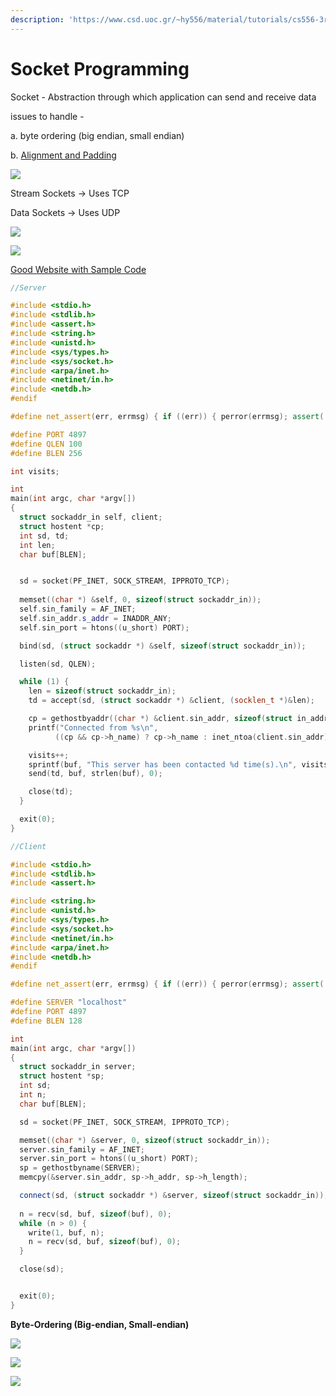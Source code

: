```yaml
---
description: 'https://www.csd.uoc.gr/~hy556/material/tutorials/cs556-3rd-tutorial.pdf'
---
```


# Socket Programming

Socket - Abstraction through which application can send and receive data

issues to handle - 

a. byte ordering \(big endian, small endian\)

b. [Alignment and Padding](https://www.geeksforgeeks.org/data-structure-alignment/)





![](../.gitbook/assets/image%20%28186%29.png)



Stream Sockets -&gt; Uses TCP 

Data Sockets -&gt; Uses UDP

![](../.gitbook/assets/image%20%28184%29.png)



![](../.gitbook/assets/image%20%28183%29.png)



[Good Website with Sample Code ](https://web.eecs.umich.edu/~sugih/courses/eecs489/syllabus.html)

```cpp
//Server 

#include <stdio.h>
#include <stdlib.h>
#include <assert.h>
#include <string.h>
#include <unistd.h>
#include <sys/types.h>
#include <sys/socket.h>
#include <arpa/inet.h>
#include <netinet/in.h>
#include <netdb.h>
#endif

#define net_assert(err, errmsg) { if ((err)) { perror(errmsg); assert(!(err)); } }

#define PORT 4897
#define QLEN 100
#define BLEN 256

int visits;

int
main(int argc, char *argv[])
{
  struct sockaddr_in self, client;
  struct hostent *cp;
  int sd, td;
  int len;
  char buf[BLEN];


  sd = socket(PF_INET, SOCK_STREAM, IPPROTO_TCP);
  
  memset((char *) &self, 0, sizeof(struct sockaddr_in));
  self.sin_family = AF_INET;
  self.sin_addr.s_addr = INADDR_ANY;
  self.sin_port = htons((u_short) PORT);

  bind(sd, (struct sockaddr *) &self, sizeof(struct sockaddr_in));

  listen(sd, QLEN);

  while (1) {
    len = sizeof(struct sockaddr_in);
    td = accept(sd, (struct sockaddr *) &client, (socklen_t *)&len);

    cp = gethostbyaddr((char *) &client.sin_addr, sizeof(struct in_addr), AF_INET);
    printf("Connected from %s\n", 
          ((cp && cp->h_name) ? cp->h_name : inet_ntoa(client.sin_addr)));

    visits++;
    sprintf(buf, "This server has been contacted %d time(s).\n", visits);
    send(td, buf, strlen(buf), 0);

    close(td);
  }

  exit(0);
}

```

```cpp
//Client

#include <stdio.h>
#include <stdlib.h>
#include <assert.h>

#include <string.h>
#include <unistd.h>
#include <sys/types.h>
#include <sys/socket.h>
#include <netinet/in.h>
#include <arpa/inet.h>
#include <netdb.h>
#endif

#define net_assert(err, errmsg) { if ((err)) { perror(errmsg); assert(!(err)); } }

#define SERVER "localhost"
#define PORT 4897
#define BLEN 128

int
main(int argc, char *argv[])
{
  struct sockaddr_in server;
  struct hostent *sp;
  int sd;
  int n;
  char buf[BLEN];

  sd = socket(PF_INET, SOCK_STREAM, IPPROTO_TCP);

  memset((char *) &server, 0, sizeof(struct sockaddr_in));
  server.sin_family = AF_INET;
  server.sin_port = htons((u_short) PORT);
  sp = gethostbyname(SERVER);
  memcpy(&server.sin_addr, sp->h_addr, sp->h_length);

  connect(sd, (struct sockaddr *) &server, sizeof(struct sockaddr_in));
    
  n = recv(sd, buf, sizeof(buf), 0);
  while (n > 0) {
    write(1, buf, n);
    n = recv(sd, buf, sizeof(buf), 0);
  } 

  close(sd);


  exit(0);
}

```

**Byte-Ordering \(Big-endian, Small-endian\)**

![](../.gitbook/assets/image%20%28182%29.png)

![](../.gitbook/assets/image%20%28185%29.png)

![](../.gitbook/assets/image%20%28181%29.png)

